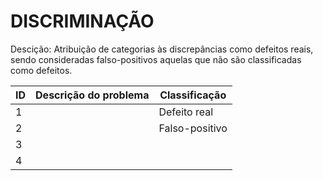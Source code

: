 # DISCRIMINAÇÃO

Descição: Atribuição de categorias às discrepâncias como defeitos reais, sendo consideradas falso-positivos aquelas que não são classificadas como defeitos.

| ID | Descrição do problema | Classificação  | 
|----|-----------------------|----------------|
|  1 |                       | Defeito real   |                   
|  2 |                       | Falso-positivo |         
|  3 |                       |                |      
|  4 |                       |                |         